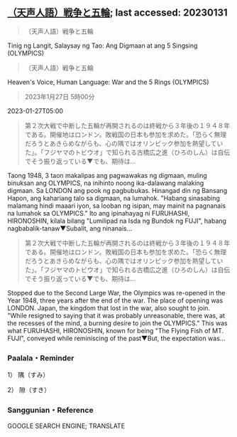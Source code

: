 ## [（天声人語）戦争と五輪](https://www.asahi.com/articles/DA3S15542394.html?iref=comtop_Opinion_05); last accessed: 20230131

> （天声人語）戦争と五輪

Tinig ng Langit, Salaysay ng Tao: Ang Digmaan at ang 5 Singsing (OLYMPICS)

> （天声人語）戦争と五輪

Heaven's Voice, Human Language: War and the 5 Rings (OLYMPICS)

> 2023年1月27日 5時00分

2023-01-27T05:00

> 第２次大戦で中断した五輪が再開されるのは終戦から３年後の１９４８年である。開催地はロンドン。敗戦国の日本も参加を求めた。「恐らく無理だろうとあきらめながらも、心の隅ではオリンピック参加を熱望していた」。「フジヤマのトビウオ」で知られる古橋広之進（ひろのしん）は自伝でそう振り返っている▼でも、期待は…

Taong 1948, 3 taon makalipas ang pagwawakas ng digmaan, muling binuksan ang OLYMPICS, na inihinto noong ika-dalawang malaking digmaan. Sa LONDON ang pook ng pagbubukas. Hinangad din ng Bansang Hapon, ang kahariang talo sa digmaan, na lumahok. "Habang sinasabing malamang hindi maaari iyon, sa looban ng isipan, may mainit na pagnanais na lumahok sa OLYMPICS." Ito ang ipinahayag ni FURUHASHI, HIRONOSHIN, kilala bilang "Lumilipad na Isda ng Bundok ng FUJI", habang nagbabalik-tanaw▼Subalit, ang ninanais...

> 第２次大戦で中断した五輪が再開されるのは終戦から３年後の１９４８年である。開催地はロンドン。敗戦国の日本も参加を求めた。「恐らく無理だろうとあきらめながらも、心の隅ではオリンピック参加を熱望していた」。「フジヤマのトビウオ」で知られる古橋広之進（ひろのしん）は自伝でそう振り返っている▼でも、期待は…

Stopped due to the Second Large War, the Olympics was re-opened in the Year 1948, three years after the end of the war. The place of opening was LONDON. Japan, the kingdom that lost in the war, also sought to join. "While resigned to saying that it was probably unreasonable, there was, at the recesses of the mind, a burning desire to join the OLYMPICS." This was what FURUHASHI, HIRONOSHIN, known for being "The Flying Fish of MT. FUJI", conveyed while reminiscing of the past▼But, the expectation was...

### Paalala・Reminder

1） 隅（すみ）

2） 隙（すき）

### Sanggunian・Reference

GOOGLE SEARCH ENGINE; TRANSLATE

